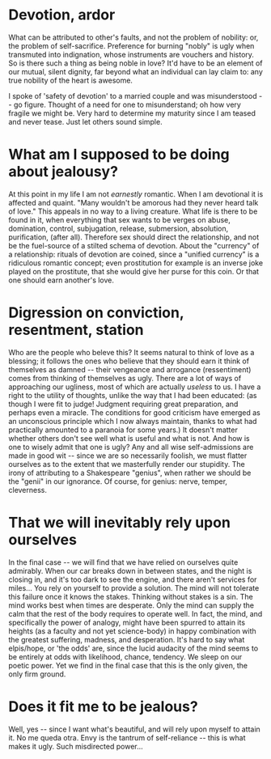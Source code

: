 # Devotion, ardor 
What can be attributed to other's faults, and not the problem of nobility: or, the problem of self-sacrifice. Preference for burning "nobly" is ugly when transmuted into indignation, whose instruments are vouchers and history. So is there such a thing as being noble in love? It'd have to be an element of our mutual, silent dignity, far beyond what an individual can lay claim to: any true nobility of the heart is awesome.

I spoke of 'safety of devotion' to a married couple and was misunderstood -- go figure. Thought of a need for one to misunderstand; oh how very fragile we might be. Very hard to determine my maturity since I am teased and never tease. Just let others sound simple. 

# What am I supposed to be doing about jealousy?
At this point in my life I am not *earnestly* romantic. When I am devotional it is affected and quaint. "Many wouldn't be amorous had they never heard talk of love." This appeals in no way to a living creature. What life is there to be found in it, when everything that sex wants to be verges on abuse, domination, control, subjugation, release, submersion, absolution, purification, (after all). Therefore sex should direct the relationship, and not be the fuel-source of a stilted schema of devotion. About the "currency" of a relationship: rituals of devotion are coined, since a "unified currency" is a ridiculous romantic concept; even prostitution for example is an inverse joke played on the prostitute, that she would give her purse for this coin. Or that one should earn another's love.

# Digression on conviction, resentment, station
Who are the people who beleve this? It seems natural to think of love as a blessing; it follows the ones who believe that they should earn it think of themselves as damned -- their vengeance and arrogance (ressentiment) comes from thinking of themselves as ugly. There are a lot of ways of approaching our ugliness, most of which are actually *useless* to us. I have a right to the utility of thoughts, unlike the way that I had been educated: (as though I were fit to judge! Judgment requiring great preparation, and perhaps even a miracle. The conditions for good criticism have emerged as an unconscious principle which I now always maintain, thanks to what had practically amounted to a paranoia for some years.) It doesn't matter whether others don't see well what is useful and what is not. And how is one to wisely admit that one is ugly? Any and all wise self-admissions are made in good wit -- since we are so necessarily foolish, we must flatter ourselves as to the extent that we masterfully render our stupidity. The irony of attributing to a Shakespeare "genius", when rather we should be the "genii" in our ignorance. Of course, for genius: nerve, temper, cleverness.

# That we will inevitably rely upon ourselves
In the final case -- we will find that we have relied on ourselves quite admirably. When our car breaks down in between states, and the night is closing in, and it's too dark to see the engine, and there aren't services for miles... You rely on yourself to provide a solution. The mind will not tolerate this failure once it knows the stakes. Thinking without stakes is a sin. The mind works best when times are desperate. Only the mind can supply the calm that the rest of the body requires to operate well. In fact, the mind, and specifically the power of analogy, might have been spurred to attain its heights (as a faculty and not yet science-body) in happy combination with the greatest suffering, madness, and desperation. It's hard to say what elpis/hope, or 'the odds' are, since the lucid audacity of the mind seems to be entirely at odds with likelihood, chance, tendency. We sleep on our poetic power. Yet we find in the final case that this is the only given, the only firm ground. 

# Does it fit me to be jealous? 
Well, yes -- since I want what's beautiful, and will rely upon myself to attain it. No me queda otra. Envy is the tantrum of self-reliance -- this is what makes it ugly. Such misdirected power...
